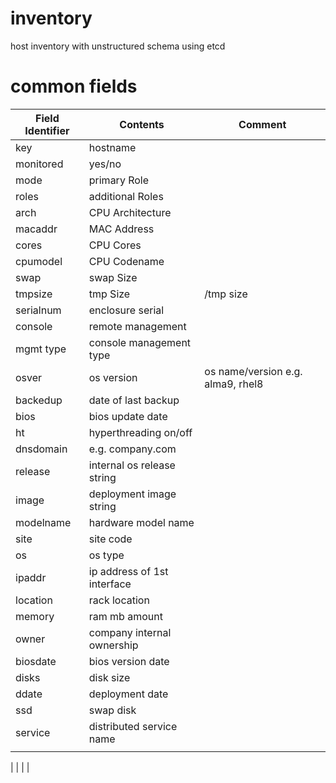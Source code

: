 # inventory
host inventory with unstructured schema using etcd

# common fields

| Field Identifier | Contents                    | Comment                           |
|------------------|-----------------------------|-----------------------------------|
| key              | hostname                   |                                   |
| monitored        | yes/no                      |                                   |
| mode             | primary Role                |                                   |
| roles            | additional Roles            |                                   |
| arch             | CPU Architecture            |                                   |
| macaddr          | MAC Address                 |                                   |
| cores            | CPU Cores                   |                                   |
| cpumodel         | CPU Codename                |                                   |
| swap             | swap Size                   |                                   |
| tmpsize          | tmp Size                    | /tmp size                         |
| serialnum        | enclosure serial            |                                   |
| console          | remote management           |                                   |
| mgmt type        | console management type     |                                   |
| osver            | os version                  | os name/version e.g. alma9, rhel8 |
| backedup         | date of last backup         |                                   |
| bios             | bios update date            |                                   |
| ht               | hyperthreading on/off       |                                   |
| dnsdomain        | e.g. company.com            |                                   |
| release          | internal os release string  |                                   |
| image            | deployment image string     |                                   |
| modelname        | hardware model name         |                                   |
| site             | site code                   |                                   |
| os               | os type                     |                                   |
| ipaddr           | ip address of 1st interface |                                   |
| location         | rack location               |                                   |
| memory           | ram mb amount               |                                   |
| owner            | company internal ownership  |                                   |
| biosdate         | bios version date           |                                   |
| disks            | disk size                   |                                   |
| ddate            | deployment date             |                                   |
| ssd              | swap disk                   |                                   |
| service          | distributed service name    |                                   |
|                  |                             |                                   |

|                  |              |         |


